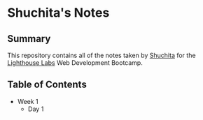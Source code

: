 # Shuchita's Notes

## Summary 

This repository contains all of the notes taken by [Shuchita](https://github.com/shuchitama) for the [Lighthouse Labs](https://www.lighthouselabs.ca/?gclid=Cj0KCQiApt_xBRDxARIsAAMUMu8Xeo2Ei2lZx4GbdHgtuttqsPF5PSRC7e1ryFzs7W3-3Qx4_u1SolcaApgnEALw_wcB) Web Development Bootcamp.

## Table of Contents
* Week 1
  * Day 1